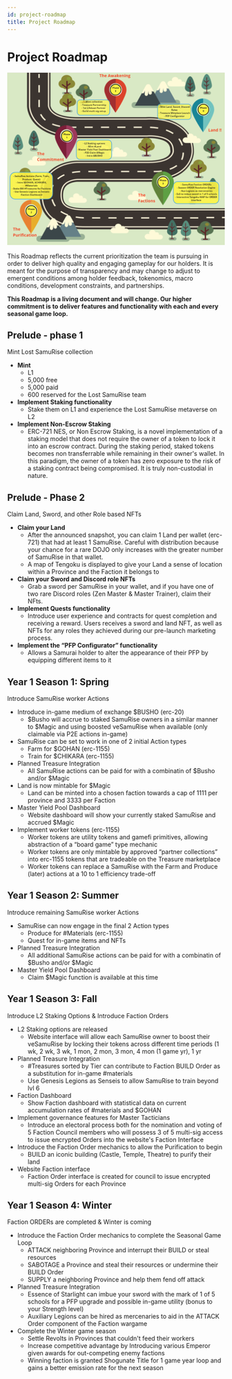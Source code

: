 ```yaml
---
id: project-roadmap
title: Project Roadmap
---
```


# Project Roadmap

![Roadmap](/assets/images/roadmap.png)

This Roadmap reflects the current prioritization the team is pursuing in order to deliver high quality and engaging gameplay for our holders. It is meant for the purpose of transparency and may change to adjust to emergent conditions among holder feedback, tokenomics, macro conditions, development constraints, and partnerships.

**This Roadmap is a living document and will change. Our higher commitment is to deliver features and functionality with each and every seasonal game loop.**

## Prelude - phase 1

Mint Lost SamuRise collection

* **Mint**
  * L1
  * 5,000 free
  * 5,000 paid
  * 600 reserved for the Lost SamuRise team
* **Implement Staking functionality**  
  * Stake them on L1 and experience the Lost SamuRise metaverse on L2
* **Implement Non-Escrow Staking**
  * ERC-721 NES, or Non Escrow Staking, is a novel implementation of a staking model that does not require the owner of a token to lock it into an escrow contract.
  During the staking period, staked tokens becomes non transferrable while remaining in their owner's wallet.
  In this paradigm, the owner of a token has zero exposure to the risk of a staking contract being compromised. It is truly non-custodial in nature.

## Prelude - Phase 2

Claim Land, Sword, and other Role based NFTs

* **Claim your Land**
  * After the announced snapshot, you can claim 1 Land per wallet (erc-721) that had at least 1 SamuRise. Careful with distribution because your chance for a rare DOJO only increases with the greater number of SamuRise in that wallet.
  * A map of Tengoku is displayed to give your Land a sense of location within a Province and the Faction it belongs to
* **Claim your Sword and Discord role NFTs**
  * Grab a sword per SamuRise in your wallet, and if you have one of two rare Discord roles (Zen Master & Master Trainer), claim their NFts.
* **Implement Quests functionality**  
  * Introduce user experience and contracts for quest completion and receiving a reward. Users receives a sword and land NFT, as well as NFTs for any roles they achieved during our pre-launch marketing process.
* **Implement the “PFP Configurator” functionality**  
  * Allows a Samurai holder to alter the appearance of their PFP by equipping different items to it
  
## Year 1 Season 1: Spring

Introduce SamuRise worker Actions

* Introduce in-game medium of exchange $BUSHO (erc-20)
  * $Busho will accrue to staked SamuRise owners in a similar manner to $Magic and using boosted veSamuRise when available (only claimable via P2E actions in-game)
* SamuRise can be set to work in one of 2 initial Action types
  * Farm for $GOHAN (erc-1155)
  * Train for $CHIKARA (erc-1155)
* Planned Treasure Integration
  * All SamuRise actions can be paid for with a combinatin of $Busho and/or $Magic
* Land is now mintable for $Magic
  * Land can be minted into a chosen faction towards a cap of 1111 per province and 3333 per Faction
* Master Yield Pool Dashboard
  * Website dashboard will show your currently staked SamuRise and accrued $Magic
* Implement worker tokens (erc-1155)
  * Worker tokens are utility tokens and gamefi primitives, allowing abstraction of a “board game” type mechanic
  * Worker tokens are only mintable by approved “partner collections” into erc-1155 tokens that are tradeable on the Treasure marketplace
  * Worker tokens can replace a SamuRise with the Farm and Produce (later) actions at a 10 to 1 efficiency trade-off

## Year 1 Season 2: Summer

Introduce remaining SamuRise worker Actions

* SamuRise can now engage in the final 2 Action types
  * Produce for #Materials (erc-1155)
  * Quest for in-game items and NFTs
* Planned Treasure Integration
  * All additional SamuRise actions can be paid for with a combinatin of $Busho and/or $Magic
* Master Yield Pool Dashboard
  * Claim $Magic function is available at this time

## Year 1 Season 3: Fall

Introduce L2 Staking Options & Introduce Faction Orders

* L2 Staking options are released
  * Website interface will allow each SamuRise owner to boost their veSamuRise by locking their tokens across different time periods (1 wk, 2 wk, 3 wk, 1 mon, 2 mon, 3 mon, 4 mon (1 game yr), 1 yr
* Planned Treasure Integration
  * #Treasures sorted by Tier can contribute to Faction BUILD Order as a substitution for in-game #materials
  * Use Genesis Legions as Senseis to allow SamuRise to train beyond lvl 6
* Faction Dashboard
  * Show Faction dashboard with statistical data on current accumulation rates of #materials and $GOHAN
* Implement governance features for Master Tacticians 
  * Introduce an electoral process both for the nomination and voting of 5 Faction Council members who will possess 3 of 5 multi-sig access to issue encrypted Orders into the website's Faction Interface
* Introduce the Faction Order mechanics to allow the Purification to begin
  * BUILD an iconic building (Castle, Temple, Theatre) to purify their land
* Website Faction interface
  * Faction Order interface is created for council to issue encrypted multi-sig Orders for each Province 

## Year 1 Season 4: Winter

Faction ORDERs are completed & Winter is coming

* Introduce the Faction Order mechanics to complete the Seasonal Game Loop
  * ATTACK neighboring Province and interrupt their BUILD or steal resources
  * SABOTAGE a Province and steal their resources or undermine their BUILD Order
  * SUPPLY a neighboring Province and help them fend off attack
* Planned Treasure Integration
  * Essence of Starlight can imbue your sword with the mark of 1 of 5 schools for a PFP upgrade and possible in-game utility (bonus to your Strength level)
  * Auxiliary Legions can be hired as mercenaries to aid in the ATTACK Order component of the Faction wargame
* Complete the Winter game season
  * Settle Revolts in Provinces that couldn't feed their workers
  * Increase competitive advantage by Introducing various Emperor given awards for out-competing enemy factions
  * Winning faction is granted Shogunate Title for 1 game year loop and gains a better emission rate for the next season
